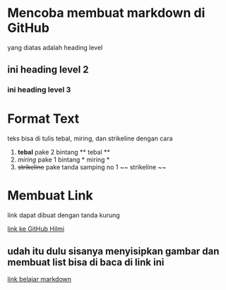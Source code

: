 # Mencoba membuat markdown di GitHub 
yang diatas adalah heading level 
## ini heading level 2
### ini heading  level 3

# Format Text
teks bisa di tulis tebal, miring, dan strikeline dengan cara 
1. **tebal** pake 2 bintang ** tebal **
2. *miring* pake 1 bintang * miring *
3. ~~strikeline~~ pake tanda samping no 1 ~~ strikeline ~~

# Membuat Link 
link dapat dibuat dengan tanda kurung 

[link ke GitHub Hilmi](https://github.com/UmangBalap)

## udah itu dulu sisanya menyisipkan gambar dan membuat list bisa di baca di link ini 

[link belajar markdown](https://www.petanikode.com/markdown-pemula/)

